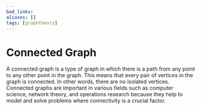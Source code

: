 ```yaml
---
bad_links: 
aliases: []
tags: [graphtheory]
---
```

# Connected Graph

A connected graph is a type of graph in which there is a path from any point to any other point in the graph. This means that every pair of vertices in the graph is connected. In other words, there are no isolated vertices. Connected graphs are important in various fields such as computer science, network theory, and operations research because they help to model and solve problems where connectivity is a crucial factor.
